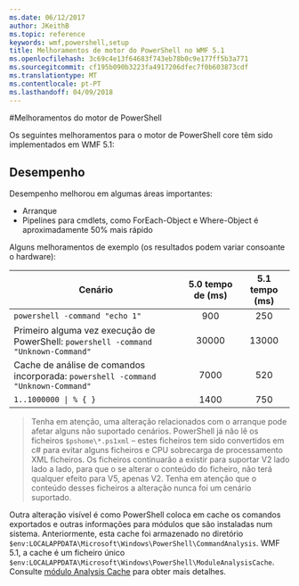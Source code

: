 ```yaml
---
ms.date: 06/12/2017
author: JKeithB
ms.topic: reference
keywords: wmf,powershell,setup
title: Melhoramentos de motor do PowerShell no WMF 5.1
ms.openlocfilehash: 3c69c4e13f64683f743eb78b0c9e177ff5b3a771
ms.sourcegitcommit: cf195b090b3223fa4917206dfec7f0b603873cdf
ms.translationtype: MT
ms.contentlocale: pt-PT
ms.lasthandoff: 04/09/2018
---
```

#<a name="powershell-engine-improvements"></a>Melhoramentos do motor de PowerShell

Os seguintes melhoramentos para o motor de PowerShell core têm sido implementados em WMF 5.1:


## <a name="performance"></a>Desempenho ##

Desempenho melhorou em algumas áreas importantes:

- Arranque
- Pipelines para cmdlets, como ForEach-Object e Where-Object é aproximadamente 50% mais rápido

Alguns melhoramentos de exemplo (os resultados podem variar consoante o hardware):

| Cenário | 5.0 tempo de (ms) | 5.1 tempo (ms) |
| -------- | :---------------: | :---------------: |
| `powershell -command "echo 1"` | 900 | 250 |
| Primeiro alguma vez execução de PowerShell: `powershell -command "Unknown-Command"` | 30000 | 13000 |
| Cache de análise de comandos incorporada: `powershell -command "Unknown-Command"` | 7000 | 520 |
| <code>1..1000000 &#124; % { }</code> | 1400 | 750 |

> Tenha em atenção, uma alteração relacionados com o arranque pode afetar alguns não suportado cenários.
> PowerShell já não lê os ficheiros `$pshome\*.ps1xml` – estes ficheiros tem sido convertidos em c# para evitar alguns ficheiros e CPU sobrecarga de processamento XML ficheiros.
Os ficheiros continuarão a existir para suportar V2 lado lado a lado, para que o se alterar o conteúdo do ficheiro, não terá qualquer efeito para V5, apenas V2.
Tenha em atenção que o conteúdo desses ficheiros a alteração nunca foi um cenário suportado.

Outra alteração visível é como PowerShell coloca em cache os comandos exportados e outras informações para módulos que são instaladas num sistema.
Anteriormente, esta cache foi armazenado no diretório `$env:LOCALAPPDATA\Microsoft\Windows\PowerShell\CommandAnalysis`.
WMF 5.1, a cache é um ficheiro único `$env:LOCALAPPDATA\Microsoft\Windows\PowerShell\ModuleAnalysisCache`.
Consulte [módulo Analysis Cache](scenarios-features.md#module-analysis-cache) para obter mais detalhes.